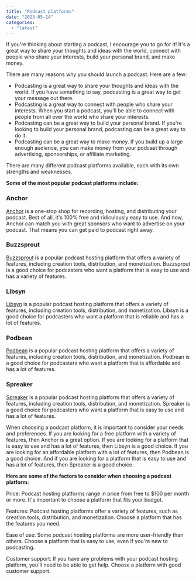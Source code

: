 ```yaml
---
title: "Podcast platforms"
date: "2023-05-14"
categories: 
  - "latest"
---
```


If you're thinking about starting a podcast, I encourage you to go for it! It's a great way to share your thoughts and ideas with the world, connect with people who share your interests, build your personal brand, and make money.

There are many reasons why you should launch a podcast. Here are a few:

- Podcasting is a great way to share your thoughts and ideas with the world. If you have something to say, podcasting is a great way to get your message out there.
- Podcasting is a great way to connect with people who share your interests. When you start a podcast, you'll be able to connect with people from all over the world who share your interests.
- Podcasting can be a great way to build your personal brand. If you're looking to build your personal brand, podcasting can be a great way to do it.
- Podcasting can be a great way to make money. If you build up a large enough audience, you can make money from your podcast through advertising, sponsorships, or affiliate marketing.

There are many different podcast platforms available, each with its own strengths and weaknesses.

**Some of the most popular podcast platforms include:**

### Anchor

[Anchor](https://podcasters.spotify.com/) is a one-stop shop for recording, hosting, and distributing your podcast. Best of all, it's 100% free and ridiculously easy to use. And now, Anchor can match you with great sponsors who want to advertise on your podcast. That means you can get paid to podcast right away.

### Buzzsprout

[Buzzsprout](https://www.buzzsprout.com/) is a popular podcast hosting platform that offers a variety of features, including creation tools, distribution, and monetization. Buzzsprout is a good choice for podcasters who want a platform that is easy to use and has a variety of features.

### Libsyn

[Libsyn](https://libsyn.com/) is a popular podcast hosting platform that offers a variety of features, including creation tools, distribution, and monetization. Libsyn is a good choice for podcasters who want a platform that is reliable and has a lot of features.

### Podbean

[Podbean](https://www.podbean.com/) is a popular podcast hosting platform that offers a variety of features, including creation tools, distribution, and monetization. Podbean is a good choice for podcasters who want a platform that is affordable and has a lot of features.

### Spreaker

[Spreaker](https://www.spreaker.com/) is a popular podcast hosting platform that offers a variety of features, including creation tools, distribution, and monetization. Spreaker is a good choice for podcasters who want a platform that is easy to use and has a lot of features.

When choosing a podcast platform, it is important to consider your needs and preferences. If you are looking for a free platform with a variety of features, then Anchor is a great option. If you are looking for a platform that is easy to use and has a lot of features, then Libsyn is a good choice. If you are looking for an affordable platform with a lot of features, then Podbean is a good choice. And if you are looking for a platform that is easy to use and has a lot of features, then Spreaker is a good choice.

**Here are some of the factors to consider when choosing a podcast platform:**

Price: Podcast hosting platforms range in price from free to $100 per month or more. It's important to choose a platform that fits your budget.

Features: Podcast hosting platforms offer a variety of features, such as creation tools, distribution, and monetization. Choose a platform that has the features you need.

Ease of use: Some podcast hosting platforms are more user-friendly than others. Choose a platform that is easy to use, even if you're new to podcasting.

Customer support: If you have any problems with your podcast hosting platform, you'll need to be able to get help. Choose a platform with good customer support.
